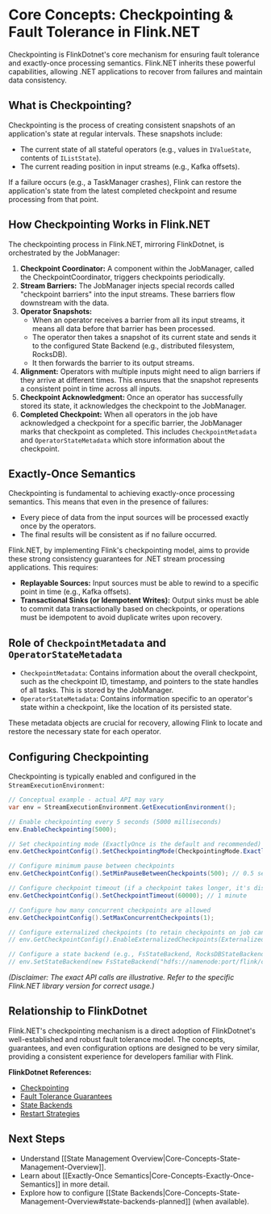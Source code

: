 # Core Concepts: Checkpointing & Fault Tolerance in Flink.NET

Checkpointing is FlinkDotnet's core mechanism for ensuring fault tolerance and exactly-once processing semantics. Flink.NET inherits these powerful capabilities, allowing .NET applications to recover from failures and maintain data consistency.

## What is Checkpointing?

Checkpointing is the process of creating consistent snapshots of an application's state at regular intervals. These snapshots include:

*   The current state of all stateful operators (e.g., values in `IValueState`, contents of `IListState`).
*   The current reading position in input streams (e.g., Kafka offsets).

If a failure occurs (e.g., a TaskManager crashes), Flink can restore the application's state from the latest completed checkpoint and resume processing from that point.

## How Checkpointing Works in Flink.NET

The checkpointing process in Flink.NET, mirroring FlinkDotnet, is orchestrated by the JobManager:

1.  **Checkpoint Coordinator:** A component within the JobManager, called the CheckpointCoordinator, triggers checkpoints periodically.
2.  **Stream Barriers:** The JobManager injects special records called "checkpoint barriers" into the input streams. These barriers flow downstream with the data.
3.  **Operator Snapshots:**
    *   When an operator receives a barrier from all its input streams, it means all data before that barrier has been processed.
    *   The operator then takes a snapshot of its current state and sends it to the configured State Backend (e.g., distributed filesystem, RocksDB).
    *   It then forwards the barrier to its output streams.
4.  **Alignment:** Operators with multiple inputs might need to align barriers if they arrive at different times. This ensures that the snapshot represents a consistent point in time across all inputs.
5.  **Checkpoint Acknowledgment:** Once an operator has successfully stored its state, it acknowledges the checkpoint to the JobManager.
6.  **Completed Checkpoint:** When all operators in the job have acknowledged a checkpoint for a specific barrier, the JobManager marks that checkpoint as completed. This includes `CheckpointMetadata` and `OperatorStateMetadata` which store information about the checkpoint.

## Exactly-Once Semantics

Checkpointing is fundamental to achieving exactly-once processing semantics. This means that even in the presence of failures:

*   Every piece of data from the input sources will be processed exactly once by the operators.
*   The final results will be consistent as if no failure occurred.

Flink.NET, by implementing Flink's checkpointing model, aims to provide these strong consistency guarantees for .NET stream processing applications. This requires:

*   **Replayable Sources:** Input sources must be able to rewind to a specific point in time (e.g., Kafka offsets).
*   **Transactional Sinks (or Idempotent Writes):** Output sinks must be able to commit data transactionally based on checkpoints, or operations must be idempotent to avoid duplicate writes upon recovery.

## Role of `CheckpointMetadata` and `OperatorStateMetadata`

*   `CheckpointMetadata`: Contains information about the overall checkpoint, such as the checkpoint ID, timestamp, and pointers to the state handles of all tasks. This is stored by the JobManager.
*   `OperatorStateMetadata`: Contains information specific to an operator's state within a checkpoint, like the location of its persisted state.

These metadata objects are crucial for recovery, allowing Flink to locate and restore the necessary state for each operator.

## Configuring Checkpointing

Checkpointing is typically enabled and configured in the `StreamExecutionEnvironment`:

```csharp
// Conceptual example - actual API may vary
var env = StreamExecutionEnvironment.GetExecutionEnvironment();

// Enable checkpointing every 5 seconds (5000 milliseconds)
env.EnableCheckpointing(5000);

// Set checkpointing mode (ExactlyOnce is the default and recommended)
env.GetCheckpointConfig().SetCheckpointingMode(CheckpointingMode.ExactlyOnce);

// Configure minimum pause between checkpoints
env.GetCheckpointConfig().SetMinPauseBetweenCheckpoints(500); // 0.5 seconds

// Configure checkpoint timeout (if a checkpoint takes longer, it's discarded)
env.GetCheckpointConfig().SetCheckpointTimeout(60000); // 1 minute

// Configure how many concurrent checkpoints are allowed
env.GetCheckpointConfig().SetMaxConcurrentCheckpoints(1);

// Configure externalized checkpoints (to retain checkpoints on job cancellation)
// env.GetCheckpointConfig().EnableExternalizedCheckpoints(ExternalizedCheckpointCleanup.RETAIN_ON_CANCELLATION);

// Configure a state backend (e.g., FsStateBackend, RocksDBStateBackend - planned)
// env.SetStateBackend(new FsStateBackend("hdfs://namenode:port/flink/checkpoints"));
```
*(Disclaimer: The exact API calls are illustrative. Refer to the specific Flink.NET library version for correct usage.)*

## Relationship to FlinkDotnet

Flink.NET's checkpointing mechanism is a direct adoption of FlinkDotnet's well-established and robust fault tolerance model. The concepts, guarantees, and even configuration options are designed to be very similar, providing a consistent experience for developers familiar with Flink.

**FlinkDotnet References:**

*   [Checkpointing](https://nightlies.apache.org/flink/flink-docs-stable/docs/dev/datastream/fault-tolerance/checkpointing/)
*   [Fault Tolerance Guarantees](https://nightlies.apache.org/flink/flink-docs-stable/docs/ops/state/fault_tolerance/)
*   [State Backends](https://nightlies.apache.org/flink/flink-docs-stable/docs/ops/state/state_backends/)
*   [Restart Strategies](https://nightlies.apache.org/flink/flink-docs-stable/docs/dev/datastream/fault-tolerance/restart_strategies/)

## Next Steps

*   Understand [[State Management Overview|Core-Concepts-State-Management-Overview]].
*   Learn about [[Exactly-Once Semantics|Core-Concepts-Exactly-Once-Semantics]] in more detail.
*   Explore how to configure [[State Backends|Core-Concepts-State-Management-Overview#state-backends-planned]] (when available).
